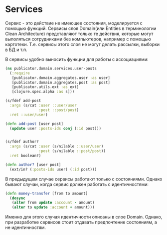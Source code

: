 # Services

Сервис - это действие не имеющее состояния, моделируется с помощью функций.
Сервисы слоя Domain(или Entities в терминологии Clean Architecture) представляют
только те действия, которые могут выполяться сотрудниками без компьютеров,
например с помощью картотеки. Т.е. сервисы этого слоя не могут делать рассылки, выборки в БД и т.п.

В сервисы удобно выносить функции для работы с ассоциациями:

```clojure
(ns publicator.domain.services.user-posts
  (:require
   [publicator.domain.aggregates.user :as user]
   [publicator.domain.aggregates.post :as post]
   [publicator.utils.ext :as ext]
   [clojure.spec.alpha :as s]))

(s/fdef add-post
  :args (s/cat :user ::user/user
               :post ::post/post)
  :ret ::user/user)

(defn add-post [user post]
  (update user :posts-ids conj (:id post)))


(s/fdef author?
  :args (s/cat :user (s/nilable ::user/user)
               :post (s/nilable ::post/post))
  :ret boolean?)

(defn author? [user post]
  (ext/in? (:posts-ids user) (:id post)))
```

В предыдущем случае сервисы работают только с состояниями.
Однако бывают случаи, когда сервис должен работать с идентичностями:

```clojure
(defn money-transfer [from to amount]
  (dosync
   (alter from update :account - amount)
   (alter to update :account + amount)))
```

Именно для этого случая идентичности описаны в слое Domain.
Однако, при разработке сервисов стоит отдавать предпочтение состояниям, а не идентичностям.
